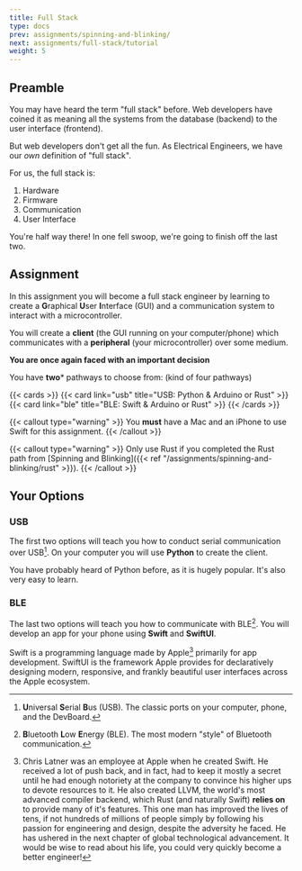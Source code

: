 ```yaml
---
title: Full Stack
type: docs
prev: assignments/spinning-and-blinking/
next: assignments/full-stack/tutorial
weight: 5
---
```


## Preamble

You may have heard the term "full stack" before. Web developers have coined it as meaning all the systems from the database (backend) to the user interface (frontend).

But web developers don't get all the fun. As Electrical Engineers, we have our *own* definition of "full stack".

For us, the full stack is:

1. Hardware
1. Firmware
1. Communication
1. User Interface

You're half way there! In one fell swoop, we're going to finish off the last two.

## Assignment

In this assignment you will become a full stack engineer by learning to create a **G**raphical **U**ser **I**nterface (GUI) and a communication
system to interact with a microcontroller.

You will create a **client** (the GUI running on your computer/phone) which communicates with a **peripheral** (your microcontroller) over some medium.

**You are once again faced with an important decision**

You have **two*** pathways to choose from: (kind of four pathways)

{{< cards >}}
  {{< card link="usb" title="USB: Python & Arduino or Rust" >}}
  {{< card link="ble" title="BLE: Swift & Arduino or Rust" >}}
{{< /cards >}}

{{< callout type="warning" >}}
  You **must** have a Mac and an iPhone to use Swift for this assignment.
{{< /callout >}}

{{< callout type="warning" >}}
  Only use Rust if you completed the Rust path from [Spinning and Blinking]({{< ref "/assignments/spinning-and-blinking/rust" >}}).
{{< /callout >}}

## Your Options
### USB

The first two options will teach you how to conduct serial communication over USB[^1].
On your computer you will use **Python** to create the client.

You have probably heard of Python before, as it is hugely popular. It's also very easy to learn.

### BLE

The last two options will teach you how to communicate with BLE[^2]. You will develop an app
for your phone using **Swift** and **SwiftUI**.

Swift is a programming language made by Apple[^3] primarily for app development. SwiftUI is
the framework Apple provides for declaratively designing modern, responsive, and frankly
beautiful user interfaces across the Apple ecosystem.

[^1]: **U**niversal **S**erial **B**us (USB). The classic ports on your computer, phone, and the DevBoard.
[^2]: **B**luetooth **L**ow **E**nergy (BLE). The most modern "style" of Bluetooth communication.
[^3]: Chris Latner was an employee at Apple when he created Swift. He received a lot of push back,
and in fact, had to keep it mostly a secret until he had enough notoriety at the company to
convince his higher ups to devote resources to it.
He also created LLVM, the world's most advanced compiler backend, which Rust (and naturally Swift) **relies on** to provide many of it's
features. This one man has improved the lives of tens, if not hundreds of millions of people simply
by following his passion for engineering and design, despite the adversity he faced.
He has ushered in the next chapter of global technological advancement. It would be wise
to read about his life, you could very quickly become a better engineer!

